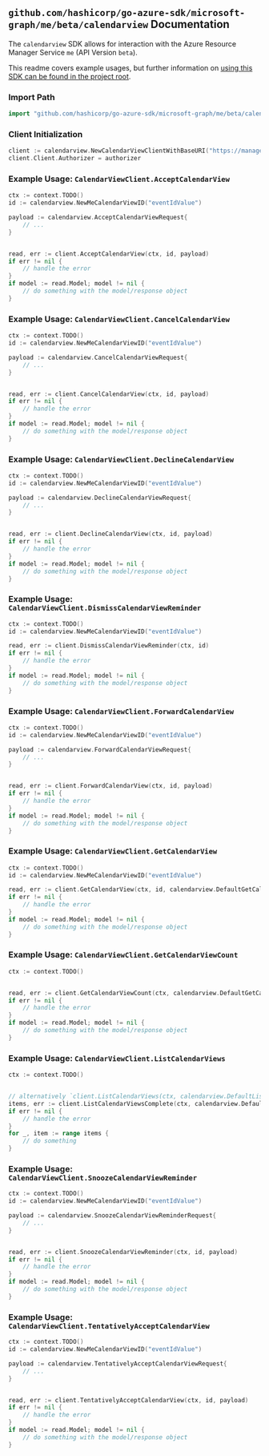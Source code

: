 
## `github.com/hashicorp/go-azure-sdk/microsoft-graph/me/beta/calendarview` Documentation

The `calendarview` SDK allows for interaction with the Azure Resource Manager Service `me` (API Version `beta`).

This readme covers example usages, but further information on [using this SDK can be found in the project root](https://github.com/hashicorp/go-azure-sdk/tree/main/docs).

### Import Path

```go
import "github.com/hashicorp/go-azure-sdk/microsoft-graph/me/beta/calendarview"
```


### Client Initialization

```go
client := calendarview.NewCalendarViewClientWithBaseURI("https://management.azure.com")
client.Client.Authorizer = authorizer
```


### Example Usage: `CalendarViewClient.AcceptCalendarView`

```go
ctx := context.TODO()
id := calendarview.NewMeCalendarViewID("eventIdValue")

payload := calendarview.AcceptCalendarViewRequest{
	// ...
}


read, err := client.AcceptCalendarView(ctx, id, payload)
if err != nil {
	// handle the error
}
if model := read.Model; model != nil {
	// do something with the model/response object
}
```


### Example Usage: `CalendarViewClient.CancelCalendarView`

```go
ctx := context.TODO()
id := calendarview.NewMeCalendarViewID("eventIdValue")

payload := calendarview.CancelCalendarViewRequest{
	// ...
}


read, err := client.CancelCalendarView(ctx, id, payload)
if err != nil {
	// handle the error
}
if model := read.Model; model != nil {
	// do something with the model/response object
}
```


### Example Usage: `CalendarViewClient.DeclineCalendarView`

```go
ctx := context.TODO()
id := calendarview.NewMeCalendarViewID("eventIdValue")

payload := calendarview.DeclineCalendarViewRequest{
	// ...
}


read, err := client.DeclineCalendarView(ctx, id, payload)
if err != nil {
	// handle the error
}
if model := read.Model; model != nil {
	// do something with the model/response object
}
```


### Example Usage: `CalendarViewClient.DismissCalendarViewReminder`

```go
ctx := context.TODO()
id := calendarview.NewMeCalendarViewID("eventIdValue")

read, err := client.DismissCalendarViewReminder(ctx, id)
if err != nil {
	// handle the error
}
if model := read.Model; model != nil {
	// do something with the model/response object
}
```


### Example Usage: `CalendarViewClient.ForwardCalendarView`

```go
ctx := context.TODO()
id := calendarview.NewMeCalendarViewID("eventIdValue")

payload := calendarview.ForwardCalendarViewRequest{
	// ...
}


read, err := client.ForwardCalendarView(ctx, id, payload)
if err != nil {
	// handle the error
}
if model := read.Model; model != nil {
	// do something with the model/response object
}
```


### Example Usage: `CalendarViewClient.GetCalendarView`

```go
ctx := context.TODO()
id := calendarview.NewMeCalendarViewID("eventIdValue")

read, err := client.GetCalendarView(ctx, id, calendarview.DefaultGetCalendarViewOperationOptions())
if err != nil {
	// handle the error
}
if model := read.Model; model != nil {
	// do something with the model/response object
}
```


### Example Usage: `CalendarViewClient.GetCalendarViewCount`

```go
ctx := context.TODO()


read, err := client.GetCalendarViewCount(ctx, calendarview.DefaultGetCalendarViewCountOperationOptions())
if err != nil {
	// handle the error
}
if model := read.Model; model != nil {
	// do something with the model/response object
}
```


### Example Usage: `CalendarViewClient.ListCalendarViews`

```go
ctx := context.TODO()


// alternatively `client.ListCalendarViews(ctx, calendarview.DefaultListCalendarViewsOperationOptions())` can be used to do batched pagination
items, err := client.ListCalendarViewsComplete(ctx, calendarview.DefaultListCalendarViewsOperationOptions())
if err != nil {
	// handle the error
}
for _, item := range items {
	// do something
}
```


### Example Usage: `CalendarViewClient.SnoozeCalendarViewReminder`

```go
ctx := context.TODO()
id := calendarview.NewMeCalendarViewID("eventIdValue")

payload := calendarview.SnoozeCalendarViewReminderRequest{
	// ...
}


read, err := client.SnoozeCalendarViewReminder(ctx, id, payload)
if err != nil {
	// handle the error
}
if model := read.Model; model != nil {
	// do something with the model/response object
}
```


### Example Usage: `CalendarViewClient.TentativelyAcceptCalendarView`

```go
ctx := context.TODO()
id := calendarview.NewMeCalendarViewID("eventIdValue")

payload := calendarview.TentativelyAcceptCalendarViewRequest{
	// ...
}


read, err := client.TentativelyAcceptCalendarView(ctx, id, payload)
if err != nil {
	// handle the error
}
if model := read.Model; model != nil {
	// do something with the model/response object
}
```
